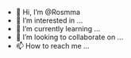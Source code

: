 - 👋 Hi, I’m @Rosmma
- 👀 I’m interested in ...
- 🌱 I’m currently learning ...
- 💞️ I’m looking to collaborate on ...
- 📫 How to reach me ...

<!---
Rosmma/Rosmma is a ✨ special ✨ repository because its `README.md` (this file) appears on your GitHub profile.
You can click the Preview link to take a look at your changes.
--->

